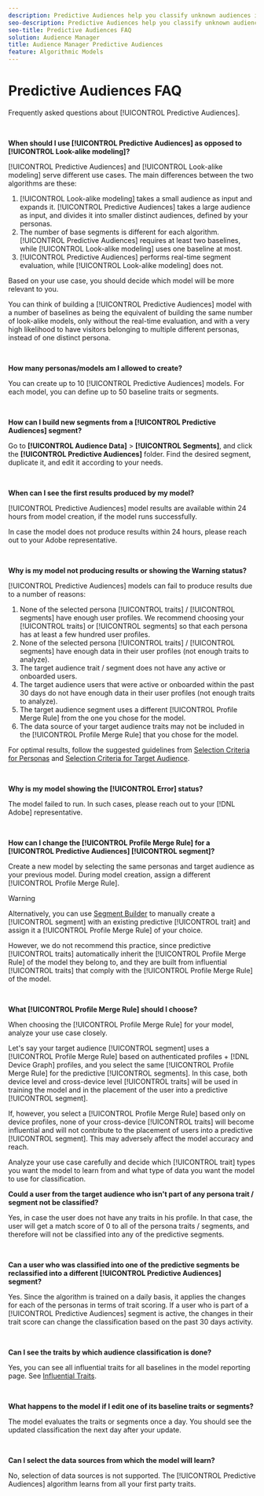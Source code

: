 ```yaml
---
description: Predictive Audiences help you classify unknown audiences into distinct personas in real-time, using data science.
seo-description: Predictive Audiences help you classify unknown audiences into distinct personas in real-time, using data science.
seo-title: Predictive Audiences FAQ
solution: Audience Manager
title: Audience Manager Predictive Audiences
feature: Algorithmic Models
---
```


# Predictive Audiences FAQ

Frequently asked questions about [!UICONTROL Predictive Audiences].

&nbsp;

**When should I use [!UICONTROL Predictive Audiences] as opposed to [!UICONTROL Look-alike modeling]?**

[!UICONTROL Predictive Audiences] and [!UICONTROL Look-alike modeling] serve different use cases. The main differences between the two algorithms are these:

1. [!UICONTROL Look-alike modeling] takes a small audience as input and expands it. [!UICONTROL Predictive Audiences] takes a large audience as input, and divides it into smaller distinct audiences, defined by your personas.
1. The number of base segments is different for each algorithm. [!UICONTROL Predictive Audiences] requires at least two baselines, while [!UICONTROL Look-alike modeling] uses one baseline at most.
1. [!UICONTROL Predictive Audiences] performs real-time segment evaluation, while [!UICONTROL Look-alike modeling] does not.

Based on your use case, you should decide which model will be more relevant to you.

You can think of building a [!UICONTROL Predictive Audiences] model with a number of baselines as being the equivalent of building the same number of look-alike models, only without the real-time evaluation, and with a very high likelihood to have visitors belonging to multiple different personas, instead of one distinct persona.

&nbsp;

**How many personas/models am I allowed to create?**

You can create up to 10 [!UICONTROL Predictive Audiences] models. For each model, you can define up to 50 baseline traits or segments.

&nbsp;

**How can I build new segments from a [!UICONTROL Predictive Audiences] segment?**

Go to **[!UICONTROL Audience Data]** > **[!UICONTROL Segments]**, and click the **[!UICONTROL Predictive Audiences]** folder. Find the desired segment, duplicate it, and edit it according to your needs.

&nbsp;

**When can I see the first results produced by my model?**

[!UICONTROL Predictive Audiences] model results are available within 24 hours from model creation, if the model runs successfully.

In case the model does not produce results within 24 hours, please reach out to your Adobe representative.

&nbsp;

**Why is my model not producing results or showing the Warning status?**

[!UICONTROL Predictive Audiences] models can fail to produce results due to a number of reasons:

1. None of the selected persona [!UICONTROL traits] / [!UICONTROL segments] have enough user profiles. We recommend choosing your [!UICONTROL traits] or [!UICONTROL segments] so that each persona has at least a few hundred user profiles.
1. None of the selected persona [!UICONTROL traits] / [!UICONTROL segments] have enough data in their user profiles (not enough traits to analyze).
1. The target audience trait / segment does not have any active or onboarded users.
1. The target audience users that were active or onboarded within the past 30 days do not have enough data in their user profiles (not enough traits to analyze).
1. The target audience segment uses a different [!UICONTROL Profile Merge Rule] from the one you chose for the model.
1. The data source of your target audience traits may not be included in the [!UICONTROL Profile Merge Rule] that you chose for the model.

For optimal results, follow the suggested guidelines from [Selection Criteria for Personas](../features/algorithmic-models/predictive-audiences.md#selection-personas) and [Selection Criteria for Target Audience](../features/algorithmic-models/predictive-audiences.md#selection-audience).

&nbsp;

**Why is my model showing the [!UICONTROL Error] status?**

The model failed to run. In such cases, please reach out to your [!DNL Adobe] representative.

&nbsp;

**How can I change the [!UICONTROL Profile Merge Rule] for a [!UICONTROL Predictive Audiences] [!UICONTROL segment]?**

Create a new model by selecting the same personas and target audience as your previous model. During model creation, assign a different [!UICONTROL Profile Merge Rule].

>[!WARNING]
> Alternatively, you can use [Segment Builder](../features/segments/segment-builder.md) to manually create a [!UICONTROL segment] with an existing predictive [!UICONTROL trait] and assign it a [!UICONTROL Profile Merge Rule] of your choice.
> 
> However, we do not recommend this practice, since predictive [!UICONTROL traits] automatically inherit the [!UICONTROL Profile Merge Rule] of the model they belong to, and they are built from influential [!UICONTROL traits] that comply with the [!UICONTROL Profile Merge Rule] of the model.

&nbsp;

**What [!UICONTROL Profile Merge Rule] should I choose?**

When choosing the [!UICONTROL Profile Merge Rule] for your model, analyze your use case closely.

Let's say your target audience [!UICONTROL segment] uses a [!UICONTROL Profile Merge Rule] based on authenticated profiles + [!DNL Device Graph] profiles, and you select the same [!UICONTROL Profile Merge Rule] for the predictive [!UICONTROL segments]. In this case, both device level and cross-device level [!UICONTROL traits] will be used in training the model and in the placement of the user into a predictive [!UICONTROL segment].

If, however, you select a [!UICONTROL Profile Merge Rule] based only on device profiles, none of your cross-device [!UICONTROL traits] will become influential and will not contribute to the placement of users into a predictive [!UICONTROL segment]. This may adversely affect the model accuracy and reach.

Analyze your use case carefully and decide which [!UICONTROL trait] types you want the model to learn from and what type of data you want the model to use for classification.

**Could a user from the target audience who isn't part of any persona trait / segment not be classified?**

Yes, in case the user does not have any traits in his profile. In that case, the user will get a match score of 0 to all of the persona traits / segments, and therefore will not be classified into any of the predictive segments.

&nbsp;

**Can a user who was classified into one of the predictive segments be reclassified into a different [!UICONTROL Predictive Audiences] segment?**

Yes. Since the algorithm is trained on a daily basis, it applies the changes for each of the personas in terms of trait scoring. If a user who is part of a [!UICONTROL Predictive Audiences] segment is active, the changes in their trait score can change the classification based on the past 30 days activity.

&nbsp;

**Can I see the traits by which audience classification is done?**

Yes, you can see all influential traits for all baselines in the model reporting page. See [Influential Traits](../features/algorithmic-models/predictive-audiences-reporting.md#influential-traits).

&nbsp;

**What happens to the model if I edit one of its baseline traits or segments?**

The model evaluates the traits or segments once a day. You should see the updated classification the next day after your update.

&nbsp;

**Can I select the data sources from which the model will learn?**

No, selection of data sources is not supported. The [!UICONTROL Predictive Audiences] algorithm learns from all your first party traits.